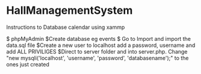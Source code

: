 # HallManagementSystem

Instructions to Database calendar using xammp

$ phpMyAdmin
$Create database eg events
$ Go to Import and import the data.sql file
$Create a new user to localhost add a password, username and add ALL PRIVILIGES
$Direct to server folder and into server.php. Change "new mysqli('localhost', 'username', 'password', 'databasename');" to the ones just created